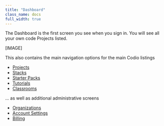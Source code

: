 ```yaml
---
title: "Dashboard"
class_name: docs
full_width: true
---
```


The Dashboard is the first screen you see when you sign in. You will see all your own code Projects listed.

[IMAGE]

This also contains the main navigation options for the main Codio listings

- [Projects]()
- [Stacks]()
- [Starter Packs]()
- [Tutorials]()
- [Classrooms]()

... as well as additional administrative screens

- [Organizations]()
- [Account Settings]()
- [Billing]()


